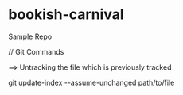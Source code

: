# bookish-carnival
Sample Repo


// Git Commands 


==> Untracking the file which is previously tracked 


git update-index --assume-unchanged path/to/file

